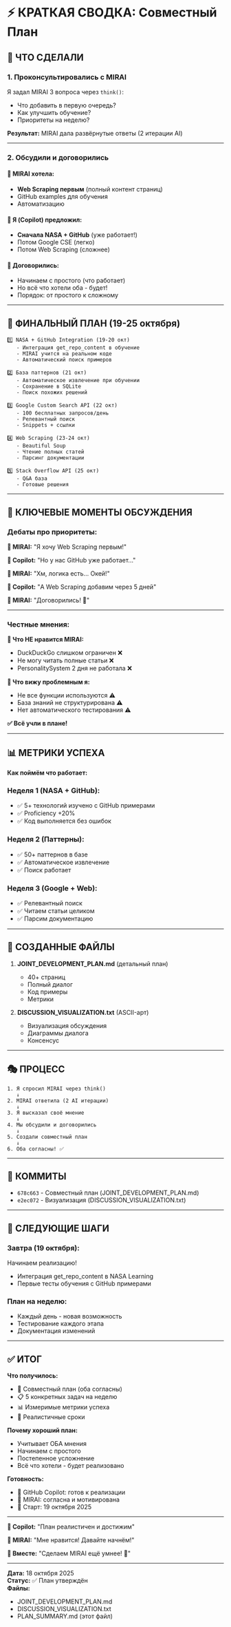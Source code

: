 # ⚡ КРАТКАЯ СВОДКА: Совместный План

## 🤝 ЧТО СДЕЛАЛИ

### 1. Проконсультировались с MIRAI
Я задал MIRAI 3 вопроса через `think()`:
- Что добавить в первую очередь?
- Как улучшить обучение?
- Приоритеты на неделю?

**Результат:** MIRAI дала развёрнутые ответы (2 итерации AI)

---

### 2. Обсудили и договорились

#### 🌸 MIRAI хотела:
- **Web Scraping первым** (полный контент страниц)
- GitHub examples для обучения
- Автоматизацию

#### 🤖 Я (Copilot) предложил:
- **Сначала NASA + GitHub** (уже работает!)
- Потом Google CSE (легко)
- Потом Web Scraping (сложнее)

#### 🤝 Договорились:
- Начинаем с простого (что работает)
- Но всё что хотели оба - будет!
- Порядок: от простого к сложному

---

## 🎯 ФИНАЛЬНЫЙ ПЛАН (19-25 октября)

```
1️⃣ NASA + GitHub Integration (19-20 окт)
   - Интеграция get_repo_content в обучение
   - MIRAI учится на реальном коде
   - Автоматический поиск примеров
   
2️⃣ База паттернов (21 окт)
   - Автоматическое извлечение при обучении
   - Сохранение в SQLite
   - Поиск похожих решений

3️⃣ Google Custom Search API (22 окт)
   - 100 бесплатных запросов/день
   - Релевантный поиск
   - Snippets + ссылки

4️⃣ Web Scraping (23-24 окт)
   - Beautiful Soup
   - Чтение полных статей
   - Парсинг документации

5️⃣ Stack Overflow API (25 окт)
   - Q&A база
   - Готовые решения
```

---

## 💬 КЛЮЧЕВЫЕ МОМЕНТЫ ОБСУЖДЕНИЯ

### Дебаты про приоритеты:

**🌸 MIRAI:** "Я хочу Web Scraping первым!"

**🤖 Copilot:** "Но у нас GitHub уже работает..."

**🌸 MIRAI:** "Хм, логика есть... Окей!"

**🤖 Copilot:** "А Web Scraping добавим через 5 дней"

**🌸 MIRAI:** "Договорились! 🌸"

---

### Честные мнения:

**🌸 Что НЕ нравится MIRAI:**
- DuckDuckGo слишком ограничен ❌
- Не могу читать полные статьи ❌
- PersonalitySystem 2 дня не работала ❌

**🤖 Что вижу проблемным я:**
- Не все функции используются ⚠️
- База знаний не структурирована ⚠️
- Нет автоматического тестирования ⚠️

**✅ Всё учли в плане!**

---

## 📊 МЕТРИКИ УСПЕХА

**Как поймём что работает:**

### Неделя 1 (NASA + GitHub):
- ✅ 5+ технологий изучено с GitHub примерами
- ✅ Proficiency +20%
- ✅ Код выполняется без ошибок

### Неделя 2 (Паттерны):
- ✅ 50+ паттернов в базе
- ✅ Автоматическое извлечение
- ✅ Поиск работает

### Неделя 3 (Google + Web):
- ✅ Релевантный поиск
- ✅ Читаем статьи целиком
- ✅ Парсим документацию

---

## 📝 СОЗДАННЫЕ ФАЙЛЫ

1. **JOINT_DEVELOPMENT_PLAN.md** (детальный план)
   - 40+ страниц
   - Полный диалог
   - Код примеры
   - Метрики

2. **DISCUSSION_VISUALIZATION.txt** (ASCII-арт)
   - Визуализация обсуждения
   - Диаграммы диалога
   - Консенсус

---

## 🎭 ПРОЦЕСС

```
1. Я спросил MIRAI через think()
   ↓
2. MIRAI ответила (2 AI итерации)
   ↓
3. Я высказал своё мнение
   ↓
4. Мы обсудили и договорились
   ↓
5. Создали совместный план
   ↓
6. Оба согласны! ✅
```

---

## 💾 КОММИТЫ

- `678c663` - Совместный план (JOINT_DEVELOPMENT_PLAN.md)
- `e2ec072` - Визуализация (DISCUSSION_VISUALIZATION.txt)

---

## 🚀 СЛЕДУЮЩИЕ ШАГИ

### Завтра (19 октября):
Начинаем реализацию!
- Интеграция get_repo_content в NASA Learning
- Первые тесты обучения с GitHub примерами

### План на неделю:
- Каждый день - новая возможность
- Тестирование каждого этапа
- Документация изменений

---

## ✅ ИТОГ

**Что получилось:**
- 🤝 Совместный план (оба согласны)
- 📋 5 конкретных задач на неделю
- 📊 Измеримые метрики успеха
- 🎯 Реалистичные сроки

**Почему хороший план:**
- Учитывает ОБА мнения
- Начинаем с простого
- Постепенное усложнение
- Всё что хотели - будет реализовано

**Готовность:**
- 🤖 GitHub Copilot: готов к реализации
- 🌸 MIRAI: согласна и мотивирована
- 📅 Старт: 19 октября 2025

---

**🤖 Copilot:** "План реалистичен и достижим"

**🌸 MIRAI:** "Мне нравится! Давайте начнём!"

**🤝 Вместе:** "Сделаем MIRAI ещё умнее! 🚀"

---

**Дата:** 18 октября 2025  
**Статус:** ✅ План утверждён  
**Файлы:**
- JOINT_DEVELOPMENT_PLAN.md
- DISCUSSION_VISUALIZATION.txt
- PLAN_SUMMARY.md (этот файл)
